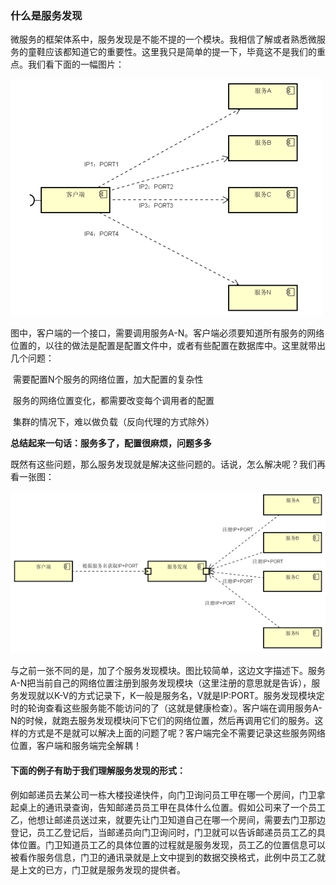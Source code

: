 ### 什么是服务发现

​	微服务的框架体系中，服务发现是不能不提的一个模块。我相信了解或者熟悉微服务的童鞋应该都知道它的重要性。这里我只是简单的提一下，毕竟这不是我们的重点。我们看下面的一幅图片：

![1538379054131](assets/1538379054131.png)

图中，客户端的一个接口，需要调用服务A-N。客户端必须要知道所有服务的网络位置的，以往的做法是配置是配置文件中，或者有些配置在数据库中。这里就带出几个问题：

​	需要配置N个服务的网络位置，加大配置的复杂性

​	服务的网络位置变化，都需要改变每个调用者的配置

​	集群的情况下，难以做负载（反向代理的方式除外）



**总结起来一句话：服务多了，配置很麻烦，问题多多**

既然有这些问题，那么服务发现就是解决这些问题的。话说，怎么解决呢？我们再看一张图：

![1538379597103](assets/1538379597103.png)

​	与之前一张不同的是，加了个服务发现模块。图比较简单，这边文字描述下。服务A-N把当前自己的网络位置注册到服务发现模块（这里注册的意思就是告诉），服务发现就以K-V的方式记录下，K一般是服务名，V就是IP:PORT。服务发现模块定时的轮询查看这些服务能不能访问的了（这就是健康检查）。客户端在调用服务A-N的时候，就跑去服务发现模块问下它们的网络位置，然后再调用它们的服务。这样的方式是不是就可以解决上面的问题了呢？客户端完全不需要记录这些服务网络位置，客户端和服务端完全解耦！





#### 下面的例子有助于我们理解服务发现的形式：

​	例如邮递员去某公司一栋大楼投递快件，向门卫询问员工甲在哪一个房间，门卫拿起桌上的通讯录查询，告知邮递员员工甲在具体什么位置。假如公司来了一个员工乙，他想让邮递员送过来，就要先让门卫知道自己在哪一个房间，需要去门卫那边登记，员工乙登记后，当邮递员向门卫询问时，门卫就可以告诉邮递员员工乙的具体位置。门卫知道员工乙的具体位置的过程就是服务发现，员工乙的位置信息可以被看作服务信息，门卫的通讯录就是上文中提到的数据交换格式，此例中员工乙就是上文的已方，门卫就是服务发现的提供者。